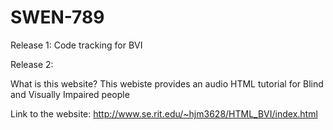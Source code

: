 # SWEN-789

Release 1:
Code tracking for BVI

Release 2:

What is this website? This webiste provides an audio HTML tutorial for Blind and Visually Impaired people

Link to the website: http://www.se.rit.edu/~hjm3628/HTML_BVI/index.html
